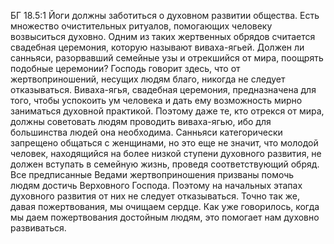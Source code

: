 БГ 18.5:1	Йоги должны заботиться о духовном развитии общества. Есть множество очистительных ритуалов, помогающих человеку возвыситься духовно. Одним из таких жертвенных обрядов считается свадебная церемония, которую называют виваха-ягьей. Должен ли санньяси, разорвавший семейные узы и отрекшийся от мира, поощрять подобные церемонии? Господь говорит здесь, что от жертвоприношений, несущих людям благо, никогда не следует отказываться. Виваха-ягья, свадебная церемония, предназначена для того, чтобы успокоить ум человека и дать ему возможность мирно заниматься духовной практикой. Поэтому даже те, кто отрекся от мира, должны советовать людям проводить виваха-ягью, ибо для большинства людей она необходима. Санньяси категорически запрещено общаться с женщинами, но это еще не значит, что молодой человек, находящийся на более низкой ступени духовного развития, не должен вступать в семейную жизнь, проведя соответствующий обряд. Все предписанные Ведами жертвоприношения призваны помочь людям достичь Верховного Господа. Поэтому на начальных этапах духовного развития от них не следует отказываться. Точно так же, давая пожертвования, мы очищаем сердце. Как уже говорилось, когда мы даем пожертвования достойным людям, это помогает нам духовно развиваться.